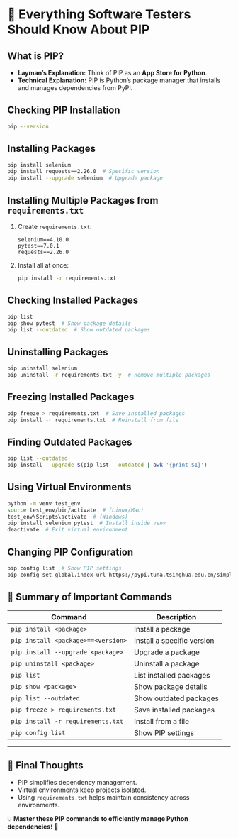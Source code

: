 # **📌 Everything Software Testers Should Know About PIP**

## **What is PIP?**

* **Layman’s Explanation:** Think of PIP as an **App Store for Python**.
* **Technical Explanation:** PIP is Python’s package manager that installs and manages dependencies from PyPI.

## **Checking PIP Installation**

```sh
pip --version
```

## **Installing Packages**

```sh
pip install selenium
pip install requests==2.26.0  # Specific version
pip install --upgrade selenium  # Upgrade package
```

## **Installing Multiple Packages from `requirements.txt`**

1. Create `requirements.txt`:

   ```
   selenium==4.10.0
   pytest==7.0.1
   requests==2.26.0
   ```
2. Install all at once:

   ```sh
   pip install -r requirements.txt
   ```

## **Checking Installed Packages**

```sh
pip list
pip show pytest  # Show package details
pip list --outdated  # Show outdated packages
```

## **Uninstalling Packages**

```sh
pip uninstall selenium
pip uninstall -r requirements.txt -y  # Remove multiple packages
```

## **Freezing Installed Packages**

```sh
pip freeze > requirements.txt  # Save installed packages
pip install -r requirements.txt  # Reinstall from file
```

## **Finding Outdated Packages**

```sh
pip list --outdated
pip install --upgrade $(pip list --outdated | awk '{print $1}')
```

## **Using Virtual Environments**

```sh
python -m venv test_env
source test_env/bin/activate  # (Linux/Mac)
test_env\Scripts\activate  # (Windows)
pip install selenium pytest  # Install inside venv
deactivate  # Exit virtual environment
```

## **Changing PIP Configuration**

```sh
pip config list  # Show PIP settings
pip config set global.index-url https://pypi.tuna.tsinghua.edu.cn/simple  # Change PyPI mirror
```

## **📌 Summary of Important Commands**

| Command                            | Description                |
| ---------------------------------- | -------------------------- |
| `pip install <package>`            | Install a package          |
| `pip install <package>==<version>` | Install a specific version |
| `pip install --upgrade <package>`  | Upgrade a package          |
| `pip uninstall <package>`          | Uninstall a package        |
| `pip list`                         | List installed packages    |
| `pip show <package>`               | Show package details       |
| `pip list --outdated`              | Show outdated packages     |
| `pip freeze > requirements.txt`    | Save installed packages    |
| `pip install -r requirements.txt`  | Install from a file        |
| `pip config list`                  | Show PIP settings          |

---

## **🚀 Final Thoughts**

* PIP simplifies dependency management.
* Virtual environments keep projects isolated.
* Using `requirements.txt` helps maintain consistency across environments.

💡 **Master these PIP commands to efficiently manage Python dependencies!** 🚀
